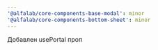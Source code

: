 ```yaml
---
'@alfalab/core-components-base-modal': minor
'@alfalab/core-components-bottom-sheet': minor
---
```


Добавлен usePortal проп
